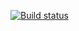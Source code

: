 [![Build status](https://ci.appveyor.com/api/projects/status/2c8nbv6ut0we2879?svg=true)](https://ci.appveyor.com/project/ChukharevIlya/javaqagralecidz2)